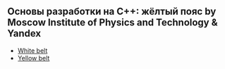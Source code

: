 ## Основы разработки на C++: жёлтый пояс by Moscow Institute of Physics and Technology & Yandex

- [White belt](https://www.coursera.org/learn/c-plus-plus-white)
- [Yellow belt](https://www.coursera.org/learn/c-plus-plus-yellow)
